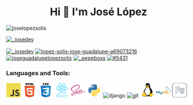<h1 align="center">Hi 👋 I'm José López</h1>
<p align="left">
  <img src="https://komarev.com/ghpvc/?username=joselopezsolis&label=Profile%20views&color=0e75b6&style=flat" alt="joselopezsolis" />
</p>
<p align="left">
  <a href="https://twitter.com/_josedev" target="blank">
    <img src="https://img.shields.io/twitter/follow/_josedev?logo=twitter&style=for-the-badge" alt="_josedev" />
  </a>
</p>
<p align="left">
  <a href="https://twitter.com/_josedev" target="blank"><img class="language" align="center" src="https://raw.githubusercontent.com/rahuldkjain/github-profile-readme-generator/master/src/images/icons/Social/twitter.svg" alt="_josedev" height="30" width="40" /></a>
  <a href="https://linkedin.com/in/lopez-solis-jose-guadalupe-a69073216" target="blank"><img class="language" align="center" src="https://raw.githubusercontent.com/rahuldkjain/github-profile-readme-generator/master/src/images/icons/Social/linked-in-alt.svg" alt="lopez-solis-jose-guadalupe-a69073216" height="30" width="40" /></a>
  <a href="https://fb.com/joseguadalupelopezsolis" target="blank"><img class="language" align="center" src="https://raw.githubusercontent.com/rahuldkjain/github-profile-readme-generator/master/src/images/icons/Social/facebook.svg" alt="joseguadalupelopezsolis" height="30" width="40" /></a>
  <a href="https://instagram.com/its_joselops" target="blank"><img class="language" align="center" src="https://raw.githubusercontent.com/rahuldkjain/github-profile-readme-generator/master/src/images/icons/Social/instagram.svg" alt="_pepeboss" height="30" width="40" /></a>
  <a href="https://discord.gg/#5431" target="blank"><img class="language" align="center" src="https://raw.githubusercontent.com/rahuldkjain/github-profile-readme-generator/master/src/images/icons/Social/discord.svg" alt="#5431" height="30" width="40" /></a>
</p>
<h3 align="left">Languages and Tools:</h3>
<p align="left">
  <img class="language" src="https://raw.githubusercontent.com/devicons/devicon/master/icons/javascript/javascript-original.svg" alt="javascript" width="40" height="40"/>
  <img class="language" src="https://raw.githubusercontent.com/devicons/devicon/master/icons/html5/html5-original-wordmark.svg" alt="html5" width="40" height="40"/>
  <img class="language" src="https://raw.githubusercontent.com/devicons/devicon/master/icons/css3/css3-original-wordmark.svg" alt="css3" width="40" height="40"/>
  <img class="language" src="https://raw.githubusercontent.com/devicons/devicon/master/icons/react/react-original-wordmark.svg" alt="react" width="40" height="40"/>
  <img class="language" src="https://raw.githubusercontent.com/devicons/devicon/master/icons/sass/sass-original.svg" alt="sass" width="40" height="40"/>
  <img class="language" src="https://raw.githubusercontent.com/devicons/devicon/master/icons/python/python-original.svg" alt="python" width="40" height="40"/>
  <img class="language" src="https://avatars.githubusercontent.com/u/27804?s=48&v=4" alt="django" width="40" height="40"/>
  <img class="language" src="https://www.vectorlogo.zone/logos/git-scm/git-scm-icon.svg" alt="git" width="40" height="40"/>
  <img class="language" src="https://raw.githubusercontent.com/devicons/devicon/master/icons/linux/linux-original.svg" alt="linux" width="40" height="40"/>
  <img class="language" src="https://raw.githubusercontent.com/devicons/devicon/master/icons/mysql/mysql-original-wordmark.svg" alt="mysql" width="40" height="40"/>
  <img class="language" src="https://raw.githubusercontent.com/devicons/devicon/master/icons/photoshop/photoshop-line.svg" alt="photoshop" width="40" height="40"/>
</p>

